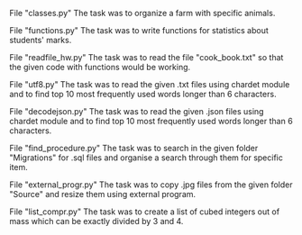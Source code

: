 File "classes.py"
The task was to organize a farm with specific animals.

File "functions.py"
The task was to write functions for statistics about students' marks.

File "readfile_hw.py"
The task was to read the file "cook_book.txt" so that the given code with functions would be working.

File "utf8.py"
The task was to read the given .txt files using chardet module and to find top 10 most frequently used words longer than 6 characters.

File "decodejson.py"
The task was to read the given .json files using chardet module and to find top 10 most frequently used words longer than 6 characters.

File "find_procedure.py"
The task was to search in the given folder "Migrations" for .sql files and organise a search through them for specific item.

File "external_progr.py"
The task was to copy .jpg files from the given folder "Source" and resize them using external program.

File "list_compr.py"
The task was to create a list of cubed integers out of mass which can be exactly divided by 3 and 4.